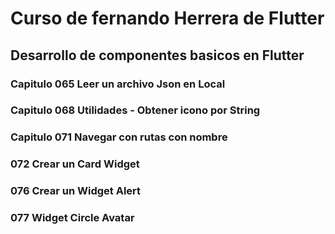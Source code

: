 # Curso de fernando Herrera de Flutter

## Desarrollo de componentes basicos en Flutter

### Capitulo 065 Leer un archivo Json en Local

### Capitulo 068 Utilidades - Obtener icono por String

### Capitulo 071 Navegar con rutas con nombre

### 072 Crear un Card Widget

### 076 Crear un Widget Alert

### 077 Widget Circle Avatar